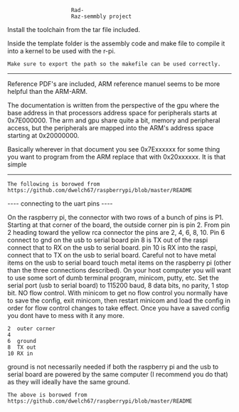 						Rad- 
						Raz-semmbly project


Install the toolchain from the tar file included.

Inside the template folder is the assembly code and make file to compile it into a kernel 
to be used with the r-pi.

	Make sure to export the path so the makefile can be used correctly.
-----------------------------------------------------------------------------------------


Reference PDF's are included, ARM reference manuel seems to be more helpful than the ARM-ARM.

The documentation is written from the perspective of the gpu where the base address in that processors address space
for peripherals starts at 0x7E000000. The arm and gpu share quite a bit, memory and peripheral access, but the
peripherals are mapped into the ARM's address space starting at 0x20000000.

Basically wherever in that document you see 0x7Exxxxxx for some thing you want to program from the ARM replace that 
with 0x20xxxxxx. It is that simple


-----------------------------------------------------------------------------------------



	The following is borowed from 
	https://github.com/dwelch67/raspberrypi/blob/master/README


---- connecting to the uart pins ----

On the raspberry pi, the connector with two rows of a bunch of pins is
P1.  Starting at that corner of the board, the outside corner pin is
pin 2.  From pin 2 heading toward the yellow rca connector the pins
are 2, 4, 6, 8, 10.  Pin 6 connect to gnd on the usb to serial board
pin 8 is TX out of the raspi connect that to RX on the usb to serial
board.  pin 10 is RX into the raspi, connect that to TX on the usb to
serial board.  Careful not to have metal items on the usb to serial
board touch metal items on the raspberry pi (other than the three
connections described).  On your host computer you will want to use
some sort of dumb terminal program, minicom, putty, etc.  Set the
serial port (usb to serial board) to 115200 baud, 8 data bits, no
parity, 1 stop bit.  NO flow control.  With minicom to get no flow
control you normally have to save the config, exit minicom, then
restart minicom and load the config in order for flow control
changes to take effect.  Once you have a saved config you dont have
to mess with it any more.

	2  outer corner
	4
	6  ground
	8  TX out
	10 RX in

ground is not necessarily needed if both the raspberry pi and the
usb to serial board are powered by the same computer (I recommend
you do that) as they will ideally have the same ground.

	The above is borowed from 
	https://github.com/dwelch67/raspberrypi/blob/master/README
